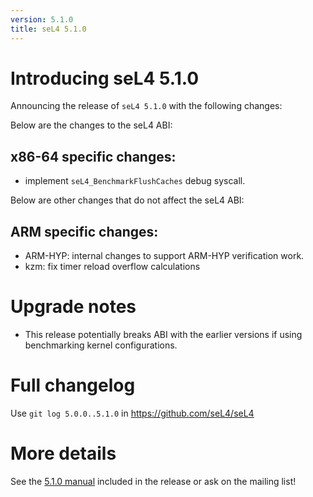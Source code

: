 ```yaml
---
version: 5.1.0
title: seL4 5.1.0
---
```

# Introducing seL4 5.1.0
 Announcing the release of `seL4 5.1.0`
with the following changes:

Below are the changes to the seL4 ABI:

## x86-64 specific changes:

- implement `seL4_BenchmarkFlushCaches` debug syscall.

Below are other changes that do not affect the seL4 ABI:

## ARM specific changes: 
- ARM-HYP: internal changes to support ARM-HYP verification work.
- kzm: fix timer reload overflow calculations

# Upgrade notes


- This release potentially breaks ABI with the earlier versions if
      using benchmarking kernel configurations.

# Full changelog


Use `git log 5.0.0..5.1.0` in <https://github.com/seL4/seL4>

# More details


See the
[5.1.0 manual](http://sel4.systems/Info/Docs/seL4-manual-5.1.0.pdf) included in the release or ask on the mailing list!

